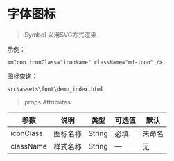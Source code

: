 # 字体图标 

> Symbol 采用SVG方式渲染

示例：
```
<mIcon iconClass="iconName" className="md-icon" />
```


图标查询：
```
src\assets\font\demo_index.html
```

> props Attributes

|参数|说明|类型|可选值|默认|
| ------ | ------ | ------ |------ |------ |
| iconClass | 图标名称 | String | 必填 | 未命名 |
| className | 样式名称 | String | — | 无 |